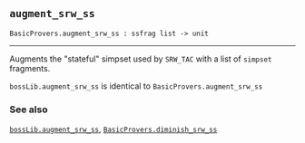 ## `augment_srw_ss`

``` hol4
BasicProvers.augment_srw_ss : ssfrag list -> unit
```

------------------------------------------------------------------------

Augments the "stateful" simpset used by `SRW_TAC` with a list of
`simpset` fragments.

`bossLib.augment_srw_ss` is identical to `BasicProvers.augment_srw_ss`

### See also

[`bossLib.augment_srw_ss`](#bossLib.augment_srw_ss),
[`BasicProvers.diminish_srw_ss`](#BasicProvers.diminish_srw_ss)
